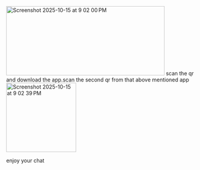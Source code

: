 <img width="424" height="185" alt="Screenshot 2025-10-15 at 9 02 00 PM" src="https://github.com/user-attachments/assets/896ad550-59a9-40d4-940a-90eefbf0e8bd" />
scan the qr and download the app.scan the second qr from that above mentioned app 
<img width="187" height="185" alt="Screenshot 2025-10-15 at 9 02 39 PM" src="https://github.com/user-attachments/assets/3ba3aa90-3923-49fa-92c8-04115ea2a250" />


enjoy your chat
